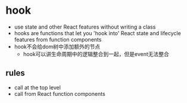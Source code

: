 # hook

- use state and other React features without writing a class
- hooks are functions that let you 'hook into' React state and lifecycle features from function components
- hook不会给dom树中添加额外的节点
  - hook可以讲生命周期中的逻辑整合到一起，但是event无法整合



## rules

- call at the top level
- call from React function components

